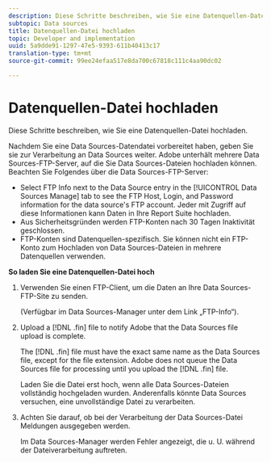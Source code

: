 ```yaml
---
description: Diese Schritte beschreiben, wie Sie eine Datenquellen-Datei hochladen.
subtopic: Data sources
title: Datenquellen-Datei hochladen
topic: Developer and implementation
uuid: 5a9dde91-1297-47e5-9393-611b40413c17
translation-type: tm+mt
source-git-commit: 99ee24efaa517e8da700c67818c111c4aa90dc02

---
```



# Datenquellen-Datei hochladen

Diese Schritte beschreiben, wie Sie eine Datenquellen-Datei hochladen.

Nachdem Sie eine Data Sources-Datendatei vorbereitet haben, geben Sie sie zur Verarbeitung an Data Sources weiter. Adobe unterhält mehrere Data Sources-FTP-Server, auf die Sie Data Sources-Dateien hochladen können. Beachten Sie Folgendes über die Data Sources-FTP-Server:

* Select FTP Info next to the Data Source entry in the [!UICONTROL Data Sources Manage] tab to see the FTP Host, Login, and Password information for the data source's FTP account. Jeder mit Zugriff auf diese Informationen kann Daten in Ihre Report Suite hochladen.
* Aus Sicherheitsgründen werden FTP-Konten nach 30 Tagen Inaktivität geschlossen.
* FTP-Konten sind Datenquellen-spezifisch. Sie können nicht ein FTP-Konto zum Hochladen von Data Sources-Dateien in mehrere Datenquellen verwenden.

**So laden Sie eine Datenquellen-Datei hoch**

1. Verwenden Sie einen FTP-Client, um die Daten an Ihre Data Sources-FTP-Site zu senden.

   (Verfügbar im Data Sources-Manager unter dem Link „FTP-Info“).

1. Upload a [!DNL .fin] file to notify Adobe that the Data Sources file upload is complete.

   The [!DNL .fin] file must have the exact same name as the Data Sources file, except for the file extension. Adobe does not queue the Data Sources file for processing until you upload the [!DNL .fin] file.

   Laden Sie die Datei erst hoch, wenn alle Data Sources-Dateien vollständig hochgeladen wurden. Anderenfalls könnte Data Sources versuchen, eine unvollständige Datei zu verarbeiten.
1. Achten Sie darauf, ob bei der Verarbeitung der Data Sources-Datei Meldungen ausgegeben werden.

   Im Data Sources-Manager werden Fehler angezeigt, die u. U. während der Dateiverarbeitung auftreten.


